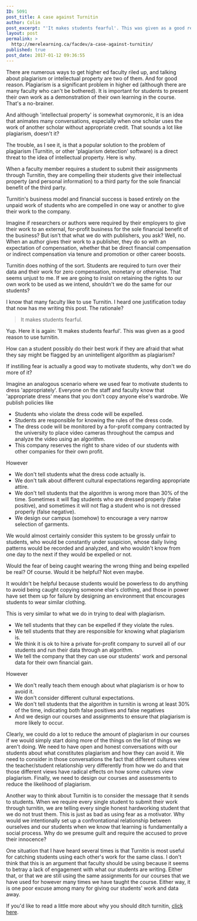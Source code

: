 ```yaml
---
ID: 5091
post_title: A case against Turnitin
author: Colin
post_excerpt: "'It makes students fearful'. This was given as a good reason to use turnitin."
layout: post
permalink: >
  http://merelearning.ca/facdev/a-case-against-turnitin/
published: true
post_date: 2017-01-12 09:36:55
---
```

There are numerous ways to get higher ed faculty riled up, and talking about plagiarism or intellectual property are two of them. And for good reason. Plagiarism is a significant problem in higher ed (although there are many faculty who can't be bothered). It is important for students to present their own work as a demonstration of their own learning in the course. That's a no-brainer.

And although 'intellectual property' is somewhat oxymoronic, it is an idea that animates many conversations, especially when one scholar uses the work of another scholar without appropriate credit. That sounds a lot like plagiarism, doesn't it?

The trouble, as I see it, is that a popular solution to the problem of plagiarism (Turnitin, or other 'plagiarism detection' software) is a direct threat to the idea of intellectual property. Here is why.

When a faculty member requires a student to submit their assignments through Turnitin, they are compelling their students give their intellectual property (and personal information) to a third party for the sole financial benefit of the third party.

Turnitin's business model and financial success is based entirely on the unpaid work of students who are compelled in one way or another to give their work to the company.

Imagine if researchers or authors were required by their employers to give their work to an external, for-profit business for the sole financial benefit of the business? But isn't that what we do with publishers, you ask? Well, no. When an author gives their work to a publisher, they do so with an expectation of compensation, whether that be direct financial compensation or indirect compensation via tenure and promotion or other career boosts.

Turnitin does nothing of the sort. Students are required to turn over their data and their work for zero compensation, monetary or otherwise. That seems unjust to me. If we are going to insist on retaining the rights to our own work to be used as we intend, shouldn't we do the same for our students?

I know that many faculty like to use Turnitin. I heard one justification today that now has me writing this post. The rationale?
<blockquote>It makes students fearful.</blockquote>
Yup. Here it is again: 'It makes students fearful'. This was given as a good reason to use turnitin.

How can a student possibly do their best work if they are afraid that what they say might be flagged by an unintelligent algorithm as plagiarism?

If instilling fear is actually a good way to motivate students, why don't we do more of it?

Imagine an analogous scenario where we used fear to motivate students to dress 'appropriately'. Everyone on the staff and faculty know that 'appropriate dress' means that you don't copy anyone else's wardrobe. We publish policies like
<ul>
 	<li>Students who violate the dress code will be expelled.</li>
 	<li>Students are responsible for knowing the rules of the dress code.</li>
 	<li>The dress code will be monitored by a for-profit company contracted by the university to place video cameras throughout the campus and analyze the video using an algorithm.</li>
 	<li>This company reserves the right to share video of our students with other companies for their own profit.</li>
</ul>
However
<ul>
 	<li>We don't tell students what the dress code actually is.</li>
 	<li>We don't talk about different cultural expectations regarding appropriate attire.</li>
 	<li>We don't tell students that the algorithm is wrong more than 30% of the time. Sometimes it will flag students who are dressed properly (false positive), and sometimes it will not flag a student who is not dressed properly (false negative).</li>
 	<li>We design our campus (somehow) to encourage a very narrow selection of garments.</li>
</ul>
We would almost certainly consider this system to be grossly unfair to students, who would be constantly under suspicion, whose daily living patterns would be recorded and analyzed, and who wouldn't know from one day to the next if they would be expelled or not.

Would the fear of being caught wearing the wrong thing and being expelled be real? Of course. Would it be helpful? Not even maybe.

It wouldn't be helpful because students would be powerless to do anything to avoid being caught copying someone else's clothing, and those in power have set them up for failure by designing an environment that encourages students to wear similar clothing.

This is very similar to what we do in trying to deal with plagiarism.
<ul>
 	<li>We tell students that they can be expelled if they violate the rules.</li>
 	<li>We tell students that they are responsible for knowing what plagiarism is.</li>
 	<li>We think it is ok to hire a private for-profit company to surveil all of our students and run their data through an algorithm.</li>
 	<li>We tell the company that they can use our students' work and personal data for their own financial gain.</li>
</ul>
However
<ul>
 	<li>We don't really teach them enough about what plagiarism is or how to avoid it.</li>
 	<li>We don't consider different cultural expectations.</li>
 	<li>We don't tell students that the algorithm in turnitin is wrong at least 30% of the time, indicating both false positives and false negatives</li>
 	<li>And we design our courses and assignments to ensure that plagiarism is more likely to occur.</li>
</ul>
Clearly, we could do a lot to reduce the amount of plagiarism in our courses if we would simply start doing more of the things on the list of things we aren't doing. We need to have open and honest conversations with our students about what constitutes plagiarism and how they can avoid it. We need to consider in those conversations the fact that different cultures view the teacher/student relationship very differently from how we do and that those different views have radical effects on how some cultures view plagiarism. Finally, we need to design our courses and assessments to reduce the likelihood of plagiarism.

Another way to think about Turnitin is to consider the message that it sends to students. When we require every single student to submit their work through turnitin, we are telling every single honest hardworking student that we do not trust them. This is just as bad as using fear as a motivator. Why would we intentionally set up a confrontational relationship between ourselves and our students when we know that learning is fundamentally a social process. Why do we presume guilt and require the accused to prove their innocence?

One situation that I have heard several times is that Turnitin is most useful for catching students using each other's work for the same class. I don't think that this is an argument that faculty should be using because it seems to betray a lack of engagement with what our students are writing. Either that, or that we are still using the same assignments for our courses that we have used for however many times we have taught the course. Either way, it is one poor excuse among many for giving our students' work and data away.

If you'd like to read a little more about why you should ditch turnitin, <a href="http://plagiat.htw-berlin.de/software-en/test2013/" target="_blank" rel="noopener">click here</a>.